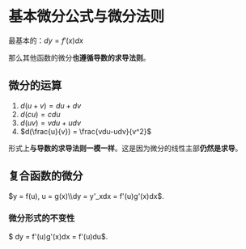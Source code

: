 # 基本微分公式与微分法则
最基本的：$dy = f'(x)dx$

那么其他函数的微分**也遵循导数的求导法则**。

## 微分的运算
1. $d(u + v) = du + dv$
2. $d(cu) = cdu$
3. $d(uv) = vdu + udv$
4. $d(\frac{u}{v}) = \frac{vdu-udv}{v^2}$

形式上**与导数的求导法则一模一样**。这是因为微分的线性主部**仍然是求导**。

## 复合函数的微分
$y = f(u), u = g(x)\\dy = y'_xdx = f'(u)g'(x)dx$.

### 微分形式的不变性
$ dy = f'(u)g'(x)dx = f'(u)du$.